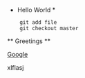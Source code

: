 * Hello World *

``` git checkout -b 
    git add file
    git checkout master
```

** Greetings **

[Google](http://google.com)

xlflasj

